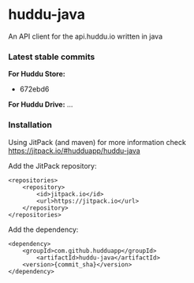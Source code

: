 # huddu-java

An API client for the api.huddu.io written in java

### Latest stable commits

**For Huddu Store:**

- 672ebd6

**For Huddu Drive:**
...

### Installation

Using JitPack (and maven) for more information check https://jitpack.io/#hudduapp/huddu-java

Add the JitPack repository:

    <repositories>
        <repository>
            <id>jitpack.io</id>
            <url>https://jitpack.io</url>
        </repository>
    </repositories>

Add the dependency:

    <dependency>
	    <groupId>com.github.hudduapp</groupId>
	        <artifactId>huddu-java</artifactId>
	    <version>{commit_sha}</version>
	</dependency>
